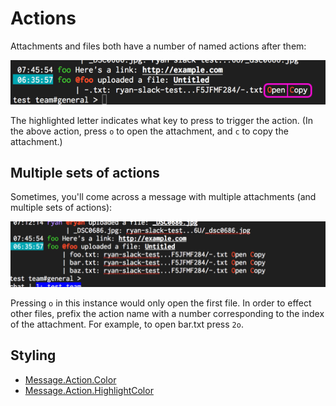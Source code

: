 # Actions

Attachments and files both have a number of named actions after them:

![Two Actions](gifs/Actions.png)

The highlighted letter indicates what key to press to trigger the action. (In the above action,
press `o` to open the attachment, and `c` to copy the attachment.)

## Multiple sets of actions

Sometimes, you'll come across a message with multiple attachments (and multiple sets of actions):

![Multiple Attachments](gifs/ActionsMultiple.png)

Pressing `o` in this instance would only open the first file. In order to effect other files, prefix
the action name with a number corresponding to the index of the attachment. For example, to open
bar.txt press `2o`.

## Styling
- [Message.Action.Color](configuration/Message.Action.Color.md)
- [Message.Action.HighlightColor](configuration/Message.Action.HighlightColor.md)
